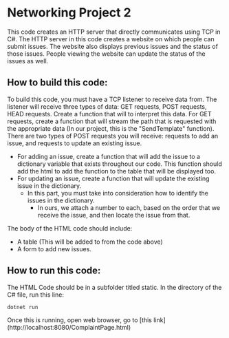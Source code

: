 # Networking Project 2
This code creates an HTTP server that directly communicates using TCP in C#.
The HTTP server in this code creates a website on which people can submit issues.
The website also displays previous issues and the status of those issues.
People viewing the website can update the status of the issues as well.
## How to build this code:
To build this code, you must have a TCP listener to receive data from.
The listener will receive three types of data: GET requests, POST requests, HEAD requests.
Create a function that will to interpret this data.
For GET requests, create a function that will stream the path that is requested with the appropriate data (In our project, this is the "SendTemplate" function).
There are two types of POST requests you will receive: requests to add an issue, and requests to update an existing issue. 
- For adding an issue, create a function that will add the issue to a dictionary variable that exists throughout our code. This function should add the html to add the function to the table that will be displayed too.
- For updating an issue, create a function that will update the existing issue in the dictionary.
    * In this part, you must take into consideration how to identify the issues in the dictionary.
        + In ours, we attach a number to each, based on the order that we receive the issue, and then locate the issue from that.

The body of the HTML code should include: 

- A table (This will be added to from the code above)
- A form to add new issues. 
## How to run this code:
The HTML Code should be in a subfolder titled static.
In the directory of the C# file, run this line:
```
dotnet run
```
Once this is running, open web browser, go to [this link] (http://localhost:8080/ComplaintPage.html)



